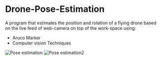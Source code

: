 # Drone-Pose-Estimation

A program that estimates the position and rotation of a flying drone based on the live feed of web-camera on top of the work-space using:

- Aruco Marker
- Computer vision Techniques

![Pose estimation](https://github.com/marios-stam/Drone_Pose_Estimation/blob/d82b5bcb481d162889ba36eb9ecd2105f87f0356/photos/2.jpeg "Pose estimation")
![Pose estimation2](https://github.com/marios-stam/Drone_Pose_Estimation/blob/83deb58fe64a7d7a37af4b42531c5a17a8588c79/photos/3.png "Pose estimation")

